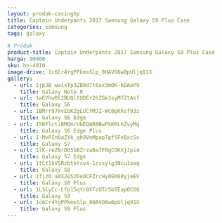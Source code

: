 ```yaml
---
layout: produk-casinghp
title: Captain Underpants 2017 Samsung Galaxy S9 Plus Case
categories: samsung
tags: galaxy

# Produk
product-title: Captain Underpants 2017 Samsung Galaxy S9 Plus Case
harga: 90000
sku: hn-4010
image-drive: 1c6Cr4YgPPkmsSlp_8HAVO6w0pUljq91X
gallery:
  - url: 1jpJB_wwixTp3ZB0d7t6ux3mOK-kDAoP9
    title: Galaxy Note 8
  - url: 1wEYhwBl2BUQltUDEr2hZGk3syM7ZtAsf
    title: Galaxy S6
  - url: 1BMrr97HvEbKZgLUCfMJZ-WC0pKhsf93z
    title: Galaxy S6 Edge
  - url: 15RFlctiBMQmrUbEQAR8BwPkKRLbZvyMq
    title: Galaxy S6 Edge Plus
  - url: 1-MvPZn6aZYk_qh9VnMpapTpf5FeBxcSv
    title: Galaxy S7
  - url: 1lK-reZNrD05bBZrzaBa7F0gCQKXjJpi4
    title: Galaxy S7 Edge
  - url: 1tCt1kV5RzbtkYxv4-1ccxylg3Ncu1oaq
    title: Galaxy S8
  - url: 1fjz0_aXX2e52DeOCFZrcHy0EK68yjeEV
    title: Galaxy S8 Plus
  - url: 1L3lyCc-Lfp15qtc0XTcUTr5bTEapOC6Q
    title: Galaxy S9
  - url: 1c6Cr4YgPPkmsSlp_8HAVO6w0pUljq91X
    title: Galaxy S9 Plus
---
```

